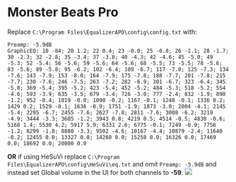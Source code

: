 # Monster Beats Pro
Replace `C:\Program Files\EqualizerAPO\config\config.txt` with:
```
Preamp: -5.9dB
GraphicEQ: 10 -84; 20 1.2; 22 0.4; 23 -0.0; 25 -0.8; 26 -1.1; 28 -1.7; 30 -2.3; 32 -2.8; 35 -3.4; 37 -3.8; 40 -4.3; 42 -4.6; 45 -5.0; 49 -5.3; 52 -5.4; 56 -5.6; 59 -5.6; 64 -5.6; 68 -5.5; 73 -5.5; 78 -5.6; 83 -5.6; 89 -5.8; 95 -6.2; 102 -6.4; 109 -6.7; 117 -7.0; 125 -7.3; 134 -7.6; 143 -7.9; 153 -8.0; 164 -7.9; 175 -7.8; 188 -7.7; 201 -7.8; 215 -7.7; 230 -7.6; 246 -7.5; 263 -7.2; 282 -6.9; 301 -6.7; 323 -6.4; 345 -5.8; 369 -5.4; 395 -5.2; 423 -5.4; 452 -5.2; 484 -5.3; 518 -5.2; 554 -4.6; 593 -3.9; 635 -3.5; 679 -3.4; 726 -3.0; 777 -2.4; 832 -1.9; 890 -1.2; 952 -0.4; 1019 -0.0; 1090 -0.2; 1167 -0.1; 1248 -0.1; 1336 0.2; 1429 0.2; 1529 -0.1; 1636 -0.9; 1751 -1.9; 1873 -3.0; 2004 -4.1; 2145 -5.4; 2295 -6.7; 2455 -7.6; 2627 -7.8; 2811 -7.6; 3008 -6.2; 3219 -4.9; 3444 -3.3; 3685 -1.2; 3943 0.8; 4219 0.5; 4514 -0.5; 4830 -0.6; 5168 1.4; 5530 4.2; 5917 5.9; 6331 2.6; 6775 -0.1; 7249 -0.9; 7756 -1.2; 8299 -1.8; 8880 -3.3; 9502 -4.6; 10167 -4.4; 10879 -2.4; 11640 -0.2; 12455 0.0; 13327 0.0; 14260 0.0; 15258 0.0; 16326 0.0; 17469 0.0; 18692 0.0; 20000 0.0
```
**OR** if using HeSuVi replace `C:\Program Files\EqualizerAPO\config\HeSuVi\eq.txt` and omit `Preamp: -5.9dB` and instead set Global volume in the UI for both channels to **-59**.
![](https://raw.githubusercontent.com/jaakkopasanen/AutoEq/master/results/Innerfidelity%202017/innerfidelity/onear/Monster%20Beats%20Pro/Monster%20Beats%20Pro.png)
